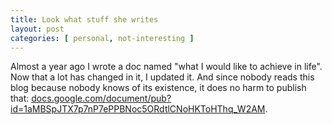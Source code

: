 ```yaml
---
title: Look what stuff she writes
layout: post
categories: [ personal, not-interesting ]
---
```


Almost a year ago I wrote a doc named "what I would like to achieve in life". Now that a lot has changed in it, I updated it. And since nobody reads this blog because nobody knows of its existence, it does no harm to publish that: [docs.google.com/document/pub?id=1aMBSpJTX7p7nP7ePPBNoc5ORdtlCNoHKToHThq_W2AM](https://docs.google.com/document/pub?id=1aMBSpJTX7p7nP7ePPBNoc5ORdtlCNoHKToHThq_W2AM).
